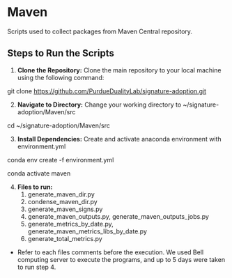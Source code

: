 # Maven
Scripts used to collect packages from Maven Central repository.

## Steps to Run the Scripts

1. **Clone the Repository:**
Clone the main repository to your local machine using the following command:

git clone https://github.com/PurdueDualityLab/signature-adoption.git

2. **Navigate to Directory:**
Change your working directory to ~/signature-adoption/Maven/src

cd ~/signature-adoption/Maven/src

3. **Install Dependencies:**
Create and activate anaconda environment with environment.yml

conda env create -f environment.yml

conda activate maven

4. **Files to run:**
    1. generate_maven_dir.py
    2. condense_maven_dir.py
    3. generate_maven_signs.py
    4. generate_maven_outputs.py, generate_maven_outputs_jobs.py
    5. generate_metrics_by_date.py, generate_maven_metrics_libs_by_date.py
    6. generate_total_metrics.py
- Refer to each files comments before the execution. We used Bell computing server to execute the programs, and up to 5 days were taken to run step 4.

